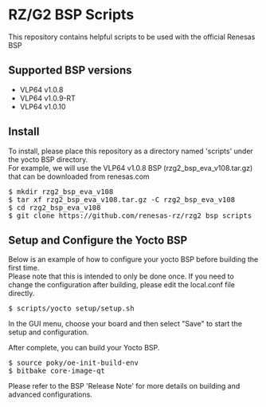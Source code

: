 # RZ/G2 BSP Scripts

This repository contains helpful scripts to be used with the official Renesas BSP

## Supported BSP versions
* VLP64 v1.0.8
* VLP64 v1.0.9-RT
* VLP64 v1.0.10

## Install
To install, please place this repository as a directory named 'scripts' under the yocto BSP directory.<br>
For example, we will use the VLP64 v1.0.8 BSP (rzg2\_bsp\_eva\_v108.tar.gz) that can be downloaded from renesas.com
<pre>
$ mkdir rzg2_bsp_eva_v108
$ tar xf rzg2_bsp_eva_v108.tar.gz -C rzg2_bsp_eva_v108
$ cd rzg2_bsp_eva_v108
$ git clone https://github.com/renesas-rz/rzg2_bsp_scripts  scripts
</pre>

## Setup and Configure the Yocto BSP
Below is an example of how to configure your yocto BSP before building the first time.<br>
Please note that this is intended to only be done once. If you need to change the configuration
after building, please edit the local.conf file directly.
<pre>
$ scripts/yocto_setup/setup.sh
</pre>
In the GUI menu, choose your board and then select "Save" to start the setup and configuration.

After complete, you can build your Yocto BSP.<br>
<pre>
$ source poky/oe-init-build-env
$ bitbake core-image-qt
</pre>
Please refer to the BSP 'Release Note' for more details on building and advanced configurations.

